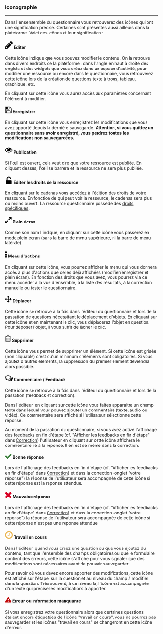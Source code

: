 ### Iconographie

---

Dans l'ensensemble du questionnaire vous retrouverez des icônes qui ont une signification précise. Certaines sont présentes aussi ailleurs dans la plateforme. Voici ces icônes et leur signification :

#### ![](/fr/resources/quiz/images/quiz-fig29.png) Editer

Cette icône indique que vous pouvez modifier le contenu. On la retrouve dans divers endroits de la plateforme : dans l'angle en haut à droite des onglets et des widgets que vous créez dans un espace d'activité, pour modifier une ressource ou encore dans le questionnaire, vous retrouverez cette icône lors de la création de questions texte à trous, tableau, graphique, etc.

En cliquant sur cette icône vous aurez accès aux paramètres concernant l'élément à modifier.

#### ![](/fr/resources/quiz/images/quiz-fig40.png) Enregistrer

En cliquant sur cette icône vous enregistrez les modifications que vous avez apporté depuis la dernière sauvegarde. **Attention, si vous quittez un questionnaire sans avoir enregistré, vous perdrez toutes les modifications non sauvegardées.**

#### ![](/fr/resources/quiz/images/quiz-fig43.png) Publication

Si l'œil est ouvert, cela veut dire que votre ressource est publiée. En cliquant dessus, l'œil se barrera et la ressource ne sera plus publiée.


#### ![](/fr/resources/quiz/images/quiz-fig44.png) Editer les droits de la ressource

En cliquant sur le cadenas vous accédez à l'édition des droits de votre ressource. En fonction de qui peut voir la ressource, le cadenas sera plus ou moins ouvert.
La ressource questionnaire possède des [droits spécifiques](resources/quiz/specific_rights.md).



#### ![](/fr/resources/quiz/images/quiz-fig39.png) Plein écran

Comme son nom l'indique, en cliquant sur cette icône vous passerez en mode plein écran \(sans la barre de menu supérieure, ni la barre de menu latérale\)

#### ![](/fr/resources/quiz/images/quiz-fig41.png) Menu d'actions

En cliquant sur cette icône, vous pourrez afficher le menu qui vous donnera accès à plus d'actions que celles déjà affichées \(modifier/enregistrer et plein écran\). En fonction des droits que vous avez, vous pourrez via ce menu accéder à la vue d'ensemble,  à la liste des résultats, à la correction manuelle ou tester le questionnaire.

#### ![](/fr/resources/quiz/images/quiz-fig38.png) Déplacer

Cette icône se retrouve à la fois dans l'éditeur du questionnaire et lors de la passation de questions nécessitant le déplacement d'objets. En cliquant sur cette icône et en maintenant le clic, vous déplacerez l'objet en question. Pour déposer l'objet, il vous suffit de lâcher le clic.

#### ![](/fr/resources/quiz/images/quiz-fig37.png) Supprimer

Cette icône vous permet de supprimer un élément. Si cette icône est grisée \(non cliquable\) c'est qu'un minimum d'éléments sont obligatoires. Si vous ajoutez d'autres éléments, la suppression du premier élément deviendra alors possible.

#### ![](/fr/resources/quiz/images/quiz-fig20.png) Commentaire / Feedback

Cette icône se retrouve à la fois dans l'éditeur du questionnaire et lors de la passation \(feedback et correction\).

Dans l'éditeur, en cliquant sur cette icône vous faites apparaitre un champ texte dans lequel vous pouvez ajouter un commentaire \(texte, audio ou vidéo\). Ce commentaire sera affiché si l'utilisateur sélectionne cette réponse.

Au moment de la passation du questionnaire, si vous avez activé l'affichage des feedbacks en fin d'étape  \(cf. "Afficher les feedbacks en fin d'étape" dans [Correction](quiz_parameters_correction.md)\) l'utilisateur en cliquant sur cette icône affichera le commentaire lié à la réponse. Il en est de même dans la correction.

#### ![](/fr/resources/quiz/images/quiz-fig34.png) Bonne réponse

Lors de l'affichage des feedbacks en fin d'étape  \(cf. "Afficher les feedbacks en fin d'étape" dans [Correction](quiz_parameters_correction.md)\) et dans la correction \(onglet "votre réponse"\) la réponse de l'utilisateur sera accompagnée de cette icône si cette réponse est la réponse attendue.

#### ![](/fr/resources/quiz/images/quiz-fig35.png) Mauvaise réponse

Lors de l'affichage des feedbacks en fin d'étape  \(cf. "Afficher les feedbacks en fin d'étape" dans [Correction](quiz_parameters_correction.md)\) et dans la correction \(onglet "votre réponse"\) la réponse de l'utilisateur sera accompagnée de cette icône si cette réponse n'est pas une réponse attendue.

#### ![](/fr/resources/quiz/images/quiz-fig30.png) Travail en cours

Dans l'éditeur, quand vous créez une question ou que vous ajoutez du contenu, tant que l'ensemble des champs obligatoires ou que le formulaire contient des erreurs, cette icône s'affiche pour vous signaler que des modifications sont nécessaires avant de pouvoir sauvegarder.

Pour savoir où vous devez encore apporter des modifications, cette icône est affiché sur l'étape, sur la question et au niveau du champ à modifier dans la question. Très souvent, à ce niveau là, l'icône est accompagnée d'un texte qui précise les modifications à apporter.

#### ![](/fr/resources/quiz/images/quiz-fig36.png) Erreur ou information manquante

Si vous enregistrez votre questionnaire alors que certaines questions étaient encore étiquetées de l'icône "travail en cours", vous ne pourrez pas sauvegarder et les icônes "travail en cours" se changeront en cette icône d'erreur.


